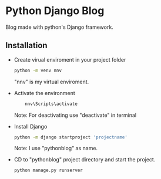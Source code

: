 # Python Django Blog

Blog made with python's Django framework.

## Installation

- Create virual enviroment in your project folder

    ```bash
    python -m venv nnv
    ```
    "nnv" is my virtual enviroment.

- Activate the environment 
   
    ```bash
        nnv\Scripts\activate
    ```
    Note: For deactivating use "deactivate" in terminal

- Install Django
    ```bash
    python -m django startproject 'projectname'
    ```
    Note: I use "pythonblog" as name.

- CD to "pythonblog" project directory and start the project.
    ```bash
    python manage.py runserver
    ```
    